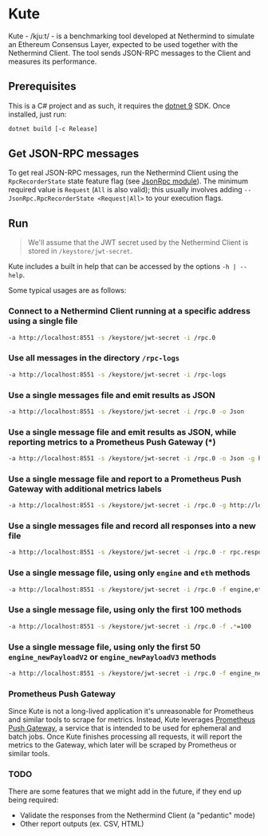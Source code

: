 # Kute

Kute - /kjuːt/ - is a benchmarking tool developed at Nethermind to simulate an Ethereum Consensus Layer, expected to be used together with the Nethermind Client. The tool sends JSON-RPC messages to the Client and measures its performance.

## Prerequisites

This is a C# project and as such, it requires the [dotnet 9](https://dotnet.microsoft.com/en-us/download) SDK. Once installed, just run:

```bash
dotnet build [-c Release]
```

## Get JSON-RPC messages

To get real JSON-RPC messages, run the Nethermind Client using the `RpcRecorderState` state feature flag (see [JsonRpc module](https://docs.nethermind.io/nethermind/ethereum-client/configuration/jsonrpc)). The minimum required value is `Request` (`All` is also valid); this usually involves adding `--JsonRpc.RpcRecorderState <Request|All>` to your execution flags.

## Run

> We'll assume that the JWT secret used by the Nethermind Client is stored in `/keystore/jwt-secret`.

Kute includes a built in help that can be accessed by the options `-h | --help`.

Some typical usages are as follows:

### Connect to a Nethermind Client running at a specific address using a single file

```bash
-a http://localhost:8551 -s /keystore/jwt-secret -i /rpc.0
```

### Use all messages in the directory `/rpc-logs`

```bash
-a http://localhost:8551 -s /keystore/jwt-secret -i /rpc-logs
```

### Use a single messages file and emit results as JSON

```bash
-a http://localhost:8551 -s /keystore/jwt-secret -i /rpc.0 -o Json
```

### Use a single message file and emit results as JSON, while reporting metrics to a Prometheus Push Gateway (*)

```bash
-a http://localhost:8551 -s /keystore/jwt-secret -i /rpc.0 -o Json -g http://localhost:9091
```

### Use a single message file and report to a Prometheus Push Gateway with additional metrics labels

```bash
-a http://localhost:8551 -s /keystore/jwt-secret -i /rpc.0 -g http://localhost:9091 -l key1=value1,key2=value2 -l key3=value3
```

### Use a single messages file and record all responses into a new file

```bash
-a http://localhost:8551 -s /keystore/jwt-secret -i /rpc.0 -r rpc.responses.txt
```

### Use a single message file, using only `engine` and `eth` methods

```bash
-a http://localhost:8551 -s /keystore/jwt-secret -i /rpc.0 -f engine,eth
```

### Use a single message file, using only the first 100 methods

```bash
-a http://localhost:8551 -s /keystore/jwt-secret -i /rpc.0 -f .*=100
```

### Use a single message file, using only the first 50 `engine_newPayloadV2` or `engine_newPayloadV3` methods

```bash
-a http://localhost:8551 -s /keystore/jwt-secret -i /rpc.0 -f engine_newPayloadV[23]=50
```

### Prometheus Push Gateway

Since Kute is not a long-lived application it's unreasonable for Prometheus and similar tools to scrape for metrics. Instead, Kute leverages [Prometheus Push Gateway](https://github.com/prometheus/pushgateway), a service that is intended to be used for ephemeral and batch jobs. Once Kute finishes processing all requests, it will report the metrics to the Gateway, which later will be scraped by Prometheus or similar tools.

### TODO

There are some features that we might add in the future, if they end up being required:

- Validate the responses from the Nethermind Client (a "pedantic" mode)
- Other report outputs (ex. CSV, HTML)
